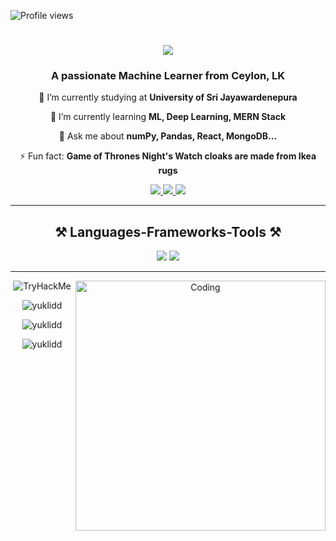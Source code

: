 <p align="left"> 
  <img src="https://komarev.com/ghpvc/?username=yuklidd&label=Views%20on%20my%20profile&color=0e75b6&style=flat" alt="Profile views" /> 
</p>

<h1 align="center">
  <img src="https://readme-typing-svg.herokuapp.com/?font=Righteous&size=35&center=true&vCenter=true&width=500&height=70&duration=4000&lines=Hi+There!+👋;+I'm+Dakshana+Tharindu!;" />
</h1>

<h3 align="center">A passionate Machine Learner from Ceylon, LK</h3>

<div align="center">
  <p>🔭 I’m currently studying at <strong>University of Sri Jayawardenepura</strong></p>
  <p>🌱 I’m currently learning <strong>ML, Deep Learning, MERN Stack</strong></p>
  <p>💬 Ask me about <strong>numPy, Pandas, React, MongoDB...</strong></p>
  <p>⚡ Fun fact: <strong>Game of Thrones Night's Watch cloaks are made from Ikea rugs</strong></p>
</div>

<div align="center">
  <a href="mailto:dakshanapeiris@gmail.com">
    <img src="https://img.shields.io/badge/Gmail-333333?style=for-the-badge&logo=gmail&logoColor=red" />
  </a>
  <a href="https://www.linkedin.com/in/dakshanapeiris/" target="_blank">
    <img src="https://img.shields.io/badge/LinkedIn-0077B5?style=for-the-badge&logo=linkedin&logoColor=white" />
  </a>
  <a href="https://dakshanapeiris.netlify.app/" target="_blank">
    <img src="https://img.shields.io/badge/Portfolio-FF5722?style=for-the-badge&logo=todoist&logoColor=white" />
  </a>
</div>

<hr/>

<h2 align="center">⚒️ Languages-Frameworks-Tools ⚒️</h2>
<div align="center">
  <img src="https://skillicons.dev/icons?i=react,bootstrap,html,css,vscode,github,figma,tailwind,git,brain" />
  <img src="https://skillicons.dev/icons?i=nodejs,python,javascript,typescript,express,mongodb,c,java,nextjs,mysql,flask" />
</div>

<hr/>

<div align="center">
  <img src="https://tryhackme-badges.s3.amazonaws.com/H0W13r.png" alt="TryHackMe">
  <img align="right" alt="Coding" width="400" src="https://media.tenor.com/rePDfDWO3XoAAAAd/hacking.gif">
</div>

<div align="center">
  <p><img src="https://github-readme-stats.vercel.app/api/top-langs?username=yuklidd&show_icons=true&locale=en&layout=compact" alt="yuklidd" /></p>
  <p><img src="https://github-readme-stats.vercel.app/api?username=yuklidd&show_icons=true&locale=en" alt="yuklidd" /></p>
  <p><img src="https://github-readme-streak-stats.herokuapp.com/?user=yuklidd&" alt="yuklidd" /></p>
</div>
